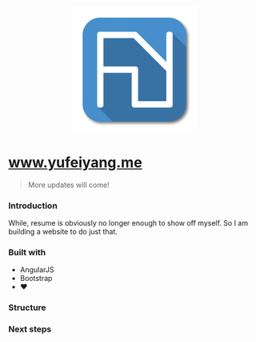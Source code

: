 <h3 align="center">
	<img src="./assets/logo_shadow.png" width="250">
</h3>

# www.yufeiyang.me
> More updates will come!

### Introduction

While, resume is obviously no longer enough to show off myself. So I am building a website to do just that.

### Built with

- AngularJS
- Bootstrap
- :heart:

### Structure

### Next steps

